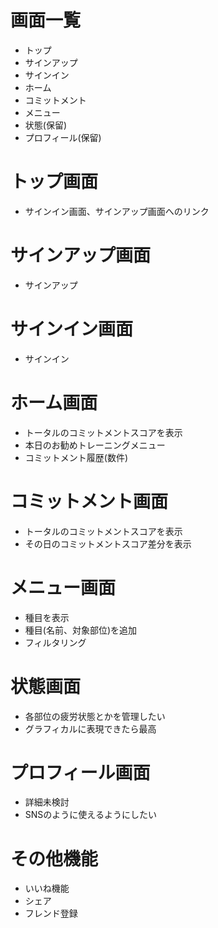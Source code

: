 # 画面一覧
- トップ
- サインアップ
- サインイン
- ホーム
- コミットメント
- メニュー
- 状態(保留)
- プロフィール(保留)

# トップ画面
- サインイン画面、サインアップ画面へのリンク

# サインアップ画面
- サインアップ

# サインイン画面
- サインイン

# ホーム画面
- トータルのコミットメントスコアを表示
- 本日のお勧めトレーニングメニュー
- コミットメント履歴(数件)

# コミットメント画面
- トータルのコミットメントスコアを表示
- その日のコミットメントスコア差分を表示

# メニュー画面
- 種目を表示
- 種目(名前、対象部位)を追加
- フィルタリング

# 状態画面
- 各部位の疲労状態とかを管理したい
- グラフィカルに表現できたら最高

# プロフィール画面
- 詳細未検討
- SNSのように使えるようにしたい

# その他機能
- いいね機能
- シェア
- フレンド登録